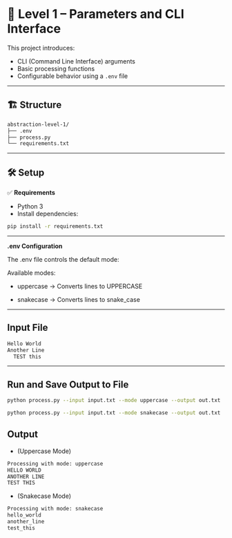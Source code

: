 # 🔢 Level 1 – Parameters and CLI Interface

This project introduces:
- CLI (Command Line Interface) arguments
- Basic processing functions
- Configurable behavior using a `.env` file

---

## 🏗 Structure

```bash
abstraction-level-1/
├── .env
├── process.py
└── requirements.txt
```

---

## 🛠 Setup

✅ **Requirements**
- Python 3
- Install dependencies:

```bash
pip install -r requirements.txt
```

---

 **.env Configuration**

The .env file controls the default mode:

Available modes:

- uppercase → Converts lines to UPPERCASE

- snakecase → Converts lines to snake_case

---

## Input File 

```bash
Hello World  
Another Line
  TEST this
```

---

## Run and Save Output to File

```bash
python process.py --input input.txt --mode uppercase --output out.txt
```
```bash
python process.py --input input.txt --mode snakecase --output out.txt
```

## Output 
- (Uppercase Mode)
```bash
Processing with mode: uppercase
HELLO WORLD
ANOTHER LINE
TEST THIS
```

- (Snakecase Mode)
```bash
Processing with mode: snakecase
hello_world
another_line
test_this
```